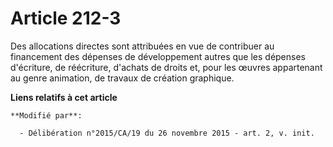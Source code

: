 # Article 212-3

Des allocations directes sont attribuées en vue de contribuer au financement des dépenses de développement autres que les
dépenses d'écriture, de réécriture, d'achats de droits et, pour les œuvres appartenant au genre animation, de travaux de
création graphique.

**Liens relatifs à cet article**

	**Modifié par**:

	  - Délibération n°2015/CA/19 du 26 novembre 2015 - art. 2, v. init.
